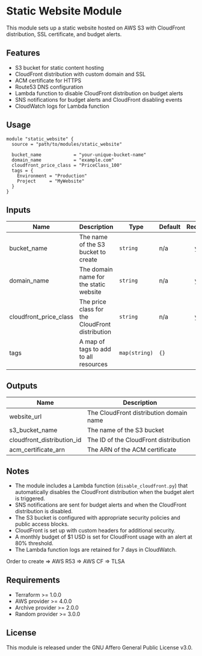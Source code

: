 # Static Website Module

This module sets up a static website hosted on AWS S3 with CloudFront distribution, SSL certificate, and budget alerts.

## Features

- S3 bucket for static content hosting
- CloudFront distribution with custom domain and SSL
- ACM certificate for HTTPS
- Route53 DNS configuration
- Lambda function to disable CloudFront distribution on budget alerts
- SNS notifications for budget alerts and CloudFront disabling events
- CloudWatch logs for Lambda function

## Usage

```hcl
module "static_website" {
  source = "path/to/modules/static_website"

  bucket_name            = "your-unique-bucket-name"
  domain_name            = "example.com"
  cloudfront_price_class = "PriceClass_100"
  tags = {
    Environment = "Production"
    Project     = "MyWebsite"
  }
}
```

## Inputs

| Name | Description | Type | Default | Required |
|------|-------------|------|---------|:--------:|
| bucket_name | The name of the S3 bucket to create | `string` | n/a | yes |
| domain_name | The domain name for the static website | `string` | n/a | yes |
| cloudfront_price_class | The price class for the CloudFront distribution | `string` | n/a | yes |
| tags | A map of tags to add to all resources | `map(string)` | `{}` | no |

## Outputs

| Name | Description |
|------|-------------|
| website_url | The CloudFront distribution domain name |
| s3_bucket_name | The name of the S3 bucket |
| cloudfront_distribution_id | The ID of the CloudFront distribution |
| acm_certificate_arn | The ARN of the ACM certificate |

## Notes

- The module includes a Lambda function (`disable_cloudfront.py`) that automatically disables the CloudFront distribution when the budget alert is triggered.
- SNS notifications are sent for budget alerts and when the CloudFront distribution is disabled.
- The S3 bucket is configured with appropriate security policies and public access blocks.
- CloudFront is set up with custom headers for additional security.
- A monthly budget of $1 USD is set for CloudFront usage with an alert at 80% threshold.
- The Lambda function logs are retained for 7 days in CloudWatch.

Order to create => AWS R53 => AWS CF => TLSA

## Requirements

- Terraform >= 1.0.0
- AWS provider >= 4.0.0
- Archive provider >= 2.0.0
- Random provider >= 3.0.0

## License

This module is released under the GNU Affero General Public License v3.0.
